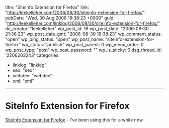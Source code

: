 title: "SiteInfo Extension for Firefox"
link: "http://leekelleher.com/2006/08/30/siteinfo-extension-for-firefox/"
pubDate: "Wed, 30 Aug 2006 19:38:23 +0000"
guid: "http://leekelleher.com/linklog/2006/08/30/siteinfo-extension-for-firefox/"
dc_creator: "leekelleher"
wp_post_id: 16
wp_post_date: "2006-08-30 21:38:23"
wp_post_date_gmt: "2006-08-30 19:38:23"
wp_comment_status: "open"
wp_ping_status: "open"
wp_post_name: "siteinfo-extension-for-firefox"
wp_status: "publish"
wp_post_parent: 0
wp_menu_order: 0
wp_post_type: "post"
wp_post_password: ""
wp_is_sticky: 0
dsq_thread_id: '2206203243'
categories:
  - linklog: "linklog"
  - seo: "seo"
  - webdev: "webdev"
  - xml: "xml"

---

# SiteInfo Extension for Firefox

<a href="http://blog.a9.com/blog/2006/02/15/siteinfo-extension-for-firefox/">SiteInfo Extension for Firefox</a> - I've been using this for a while now.